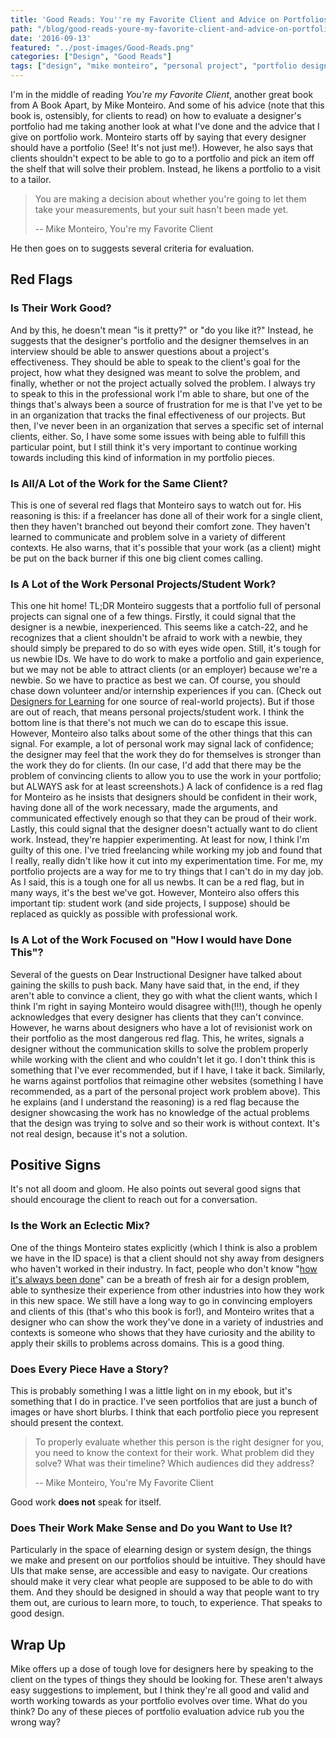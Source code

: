 ```yaml
---
title: 'Good Reads: You''re my Favorite Client and Advice on Portfolios'
path: "/blog/good-reads-youre-my-favorite-client-and-advice-on-portfolios"
date: '2016-09-13'
featured: "../post-images/Good-Reads.png"
categories: ["Design", "Good Reads"]
tags: ["design", "mike monteiro", "personal project", "portfolio design", "portfolio project"]
---
```


I'm in the middle of reading _You're my Favorite Client_, another great book from A Book Apart, by Mike Monteiro. And some of his advice (note that this book is, ostensibly, for clients to read) on how to evaluate a designer's portfolio had me taking another look at what I've done and the advice that I give on portfolio work. Monteiro starts off by saying that every designer should have a portfolio (See! It's not just me!). However, he also says that clients shouldn't expect to be able to go to a portfolio and pick an item off the shelf that will solve their problem. Instead, he likens a portfolio to a visit to a tailor.
> You are making a decision about whether you're going to let them take your measurements, but your suit hasn't been made yet.
>
> -- Mike Monteiro, You're my Favorite Client

He then goes on to suggests several criteria for evaluation.

## Red Flags

### Is Their Work Good?

And by this, he doesn't mean "is it pretty?" or "do you like it?" Instead, he suggests that the designer's portfolio and the designer themselves in an interview should be able to answer questions about a project's effectiveness. They should be able to speak to the client's goal for the project, how what they designed was meant to solve the problem, and finally, whether or not the project actually solved the problem. I always try to speak to this in the professional work I'm able to share, but one of the things that's always been a source of frustration for me is that I've yet to be in an organization that tracks the final effectiveness of our projects. But then, I've never been in an organization that serves a specific set of internal clients, either. So, I have some some issues with being able to fulfill this particular point, but I still think it's very important to continue working towards including this kind of information in my portfolio pieces.

### Is All/A Lot of the Work for the Same Client?

This is one of several red flags that Monteiro says to watch out for. His reasoning is this: if a freelancer has done all of their work for a single client, then they haven't branched out beyond their comfort zone. They haven't learned to communicate and problem solve in a variety of different contexts. He also warns, that it's possible that your work (as a client) might be put on the back burner if this one big client comes calling.

### Is A Lot of the Work Personal Projects/Student Work?

This one hit home! TL;DR Monteiro suggests that a portfolio full of personal projects can signal one of a few things. Firstly, it could signal that the designer is a newbie, inexperienced. This seems like a catch-22, and he recognizes that a client shouldn't be afraid to work with a newbie, they should simply be prepared to do so with eyes wide open. Still, it's tough for us newbie IDs. We have to do work to make a portfolio and gain experience, but we may not be able to attract clients (or an employer) because we're a newbie. So we have to practice as best we can. Of course, you should chase down volunteer and/or internship experiences if you can. (Check out [Designers for Learning](http://studio.designersforlearning.org/) for one source of real-world projects). But if those are out of reach, that means personal projects/student work. I think the bottom line is that there's not much we can do to escape this issue. However, Monteiro also talks about some of the other things that this can signal. For example, a lot of personal work may signal lack of confidence; the designer may feel that the work they do for themselves is stronger than the work they do for clients. (In our case, I'd add that there may be the problem of convincing clients to allow you to use the work in your portfolio; but ALWAYS ask for at least screenshots.) A lack of confidence is a red flag for Monteiro as he insists that designers should be confident in their work, having done all of the work necessary, made the arguments, and communicated effectively enough so that they can be proud of their work. Lastly, this could signal that the designer doesn't actually want to do client work. Instead, they're happier experimenting. At least for now, I think I'm guilty of this one. I've tried freelancing while working my job and found that I really, really didn't like how it cut into my experimentation time. For me, my portfolio projects are a way for me to try things that I can't do in my day job. As I said, this is a tough one for all us newbs. It can be a red flag, but in many ways, it's the best we've got. However, Monteiro also offers this important tip: student work (and side projects, I suppose) should be replaced as quickly as possible with professional work.

### Is A Lot of the Work Focused on "How I would have Done This"?

Several of the guests on Dear Instructional Designer have talked about gaining the skills to push back. Many have said that, in the end, if they aren't able to convince a client, they go with what the client wants, which I think I'm right in saying Monteiro would disagree with(!!!), though he openly acknowledges that every designer has clients that they can't convince. However, he warns about designers who have a lot of revisionist work on their portfolio as the most dangerous red flag. This, he writes, signals a designer without the communication skills to solve the problem properly while working with the client and who couldn't let it go. I don't think this is something that I've ever recommended, but if I have, I take it back. Similarly, he warns against portfolios that reimagine other websites (something I have recommended, as a part of the personal project work problem above). This he explains (and I understand the reasoning) is a red flag because the designer showcasing the work has no knowledge of the actual problems that the design was trying to solve and so their work is without context. It's not real design, because it's not a solution.

## Positive Signs

It's not all doom and gloom. He also points out several good signs that should encourage the client to reach out for a conversation.

### Is the Work an Eclectic Mix?

One of the things Monteiro states explicitly (which I think is also a problem we have in the ID space) is that a client should not shy away from designers who haven't worked in their industry. In fact, people who don't know "[how it's always been done](/blog/3-benefits-of-ignorance-for-instructional-designers/)" can be a breath of fresh air for a design problem, able to synthesize their experience from other industries into how they work in this new space. We still have a long way to go in convincing employers and clients of this (that's who this book is for!), and Monteiro writes that a designer who can show the work they've done in a variety of industries and contexts is someone who shows that they have curiosity and the ability to apply their skills to problems across domains. This is a good thing.

### Does Every Piece Have a Story?

This is probably something I was a little light on in my ebook, but it's something that I do in practice. I've seen portfolios that are just a bunch of images or have short blurbs. I think that each portfolio piece you represent should present the context.
> To properly evaluate whether this person is the right designer for you, you need to know the context for their work. What problem did they solve? What was their timeline? Which audiences did they address?
>
> -- Mike Monteiro, You're My Favorite Client

Good work **does not** speak for itself.

### Does Their Work Make Sense and Do you Want to Use It?

Particularly in the space of elearning design or system design, the things we make and present on our portfolios should be intuitive. They should have UIs that make sense, are accessible and easy to navigate. Our creations should make it very clear what people are supposed to be able to do with them. And they should be designed in should a way that people want to try them out, are curious to learn more, to touch, to experience. That speaks to good design.

## Wrap Up

Mike offers up a dose of tough love for designers here by speaking to the client on the types of things they should be looking for. These aren't always easy suggestions to implement, but I think they're all good and valid and worth working towards as your portfolio evolves over time. What do you think? Do any of these pieces of portfolio evaluation advice rub you the wrong way?
